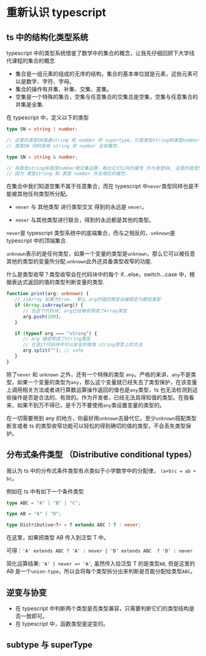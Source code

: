 # 重新认识 typescript

## ts 中的结构化类型系统

typescript 中的类型系统借鉴了数学中的集合的概念，让我先仔细回顾下大学线代课程的集合的概念

-  集合是一组元素的组成的无序的结构，集合的基本单位就是元素，这些元素可以是数字、字符、字母。
-  集合的操作有并集、补集、交集、差集。
-  空集是一个特殊的集合，空集与任意集合的交集总是空集，空集与任意集合的并集是全集.

在 typescript 中，定义以下的类型

```ts
type SN = string | number;

// 这里的类型SN就是string 和 number 的 supertype，它是类型string和类型number的并集.
// 类型SN 同时具有 string 和 number 全部属性.
```

```ts
type SN = string & number;

// 将类型string和类型number做交集运算，取出它们公共的属性 作为类型SN, 这里的类型SN得到的其实是一个never类型
// 因为 类型string 和 类型 number 并无相交的属性.
```

在集合中我们知道空集不属于任意集合，而在 typescript 中`never`类型同样也是不能被其他任何类型所分配。

-  `never` 与 其他类型 进行类型交叉 得到的永远是 `never`。

-  `never` 与其他类型进行联合，得到的永远都是其他的类型。

`never`是 typescript 类型系统中的底端集合，而与之相反的，`unknown`是 typescript 中的顶端集合.

`unknown`表示的是任何类型，如果一个变量的类型是`unknown`，那么它可以被任意其他的类型的变量所分配.`unknown`此外还具备类型收窄的功能.

什么是类型收窄？类型收窄会在代码块中的每个 if...else，switch...case 中，根据表达式返回的值的类型判断变量的类型.

```ts
function print(arg: unknown) {
   // isArray 如果为true， 那么 arg的值的类型会被限定为数组类型
   if (Array.isArray(arg)) {
      // 在这个代码块, arg已经被收窄成了Array类型
      arg.push(100);
   }

   if (typeof arg === "string") {
      // arg 被收窄成了string类型
      // 在该if代码块中可以安全的使用 string原型上的方法
      arg.split(""); // safe
   }
}
```

除了`never` 和 `unknown` 之外，还有一个特殊的类型 `any`。严格的来讲，`any`不是类型，如果一个变量的类型为`any`，那么这个变量就已经失去了类型保护，在该变量上调用相关方法或者进行算数运算操作返回的值也是`any`类型，ts 也无法检测到这些操作是否是合法的、有效的。作为开发者，已经无法具得知值的类型。在我看来，如果不到万不得已，是千万不要使用`any`类设置变量的类型的。

在一切需要用到 any 的地方，你最好用`unknown`去替代它。至少`unknown`搭配类型断言或者 ts 的类型收窄功能可以轻松的得到确切的值的类型，不会丢失类型保护。

## 分布式条件类型 （Distributive conditional types）

我认为 ts 中的分布式条件类型有点类似于小学数学中的分配律， `(a+b)c = ab + bc`。

例如在 ts 中有如下一个条件类型

```ts
type ABC = "A" | "B" | "C";

type AB = "A" | "D";

type Distributive<T> = T extends ABC ? T : never;
```

在这里，如果把类型 AB 传入到泛型 T 中。

可得：`'A' extends ABC ? 'A' : never | 'D' extends ABC  ? 'D' : never`

简化运算结果: `'A' | never => 'A'`, 虽然传入给泛型 T 的是类型`AB`, 但是这里的 AB 是一个`union-type`，所以会将每个类型拆分出来判断是否能分配给类型`ABC`。

## 逆变与协变

-  在 typescript 中判断两个类型是否类型兼容，只需要判断它们的类型结构是否一致即可。
-  在 typescript 中，函数类型是逆变的。

## subtype 与 superType
